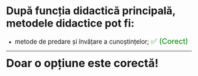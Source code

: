 # După funcția didactică principală, metodele didactice pot fi:

- <span style="font-size: larger;">metode de predare și învățare a cunoștințelor; <span style="color: green; font-size: larger;">✅ (Corect)</span></span>

---

<span style="font-size: 30px; font-weight: bold;">**Doar o opțiune este corectă!**</span>